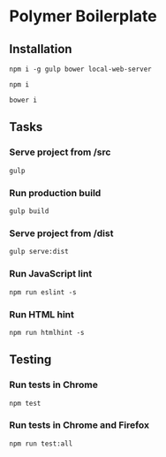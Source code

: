 # Polymer Boilerplate 

## Installation 

`npm i -g gulp bower local-web-server` 

`npm i` 

`bower i` 

## Tasks 

### Serve project from /src 

`gulp` 

### Run production build 

`gulp build` 

### Serve project from /dist 

`gulp serve:dist` 

### Run JavaScript lint 

`npm run eslint -s`

### Run HTML hint 

`npm run htmlhint -s`

## Testing 

### Run tests in Chrome 

`npm test`

### Run tests in Chrome and Firefox 

`npm run test:all`
